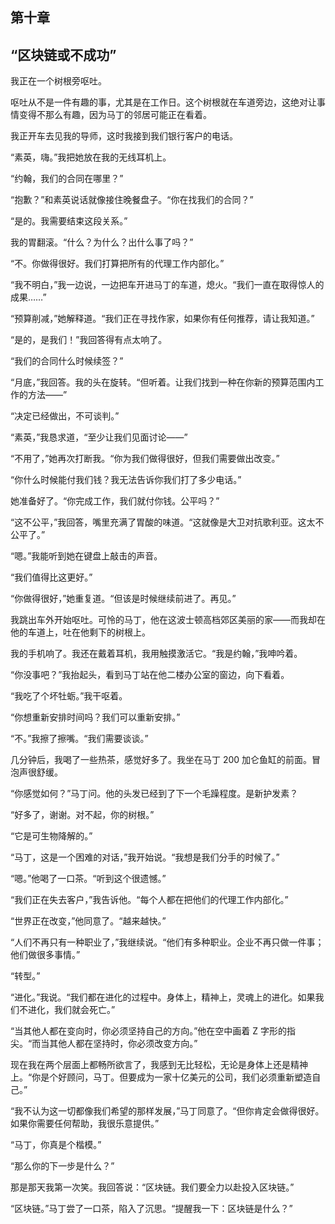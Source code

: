 ## 第十章

## “区块链或不成功”

我正在一个树根旁呕吐。

呕吐从不是一件有趣的事，尤其是在工作日。这个树根就在车道旁边，这绝对让事情变得不那么有趣，因为马丁的邻居可能正在看着。

我正开车去见我的导师，这时我接到我们银行客户的电话。

“素英，嗨。”我把她放在我的无线耳机上。

“约翰，我们的合同在哪里？”

“抱歉？”和素英说话就像接住晚餐盘子。“你在找我们的合同？”

“是的。我需要结束这段关系。”

我的胃翻滚。“什么？为什么？出什么事了吗？”

“不。你做得很好。我们打算把所有的代理工作内部化。”

“我不明白，”我一边说，一边把车开进马丁的车道，熄火。“我们一直在取得惊人的成果……”

“预算削减，”她解释道。“我们正在寻找作家，如果你有任何推荐，请让我知道。”

“是的，是我们！”我回答得有点太响了。

“我们的合同什么时候续签？”

“月底，”我回答。我的头在旋转。“但听着。让我们找到一种在你新的预算范围内工作的方法——”

“决定已经做出，不可谈判。”

“素英，”我恳求道，“至少让我们见面讨论——”

“不用了，”她再次打断我。“你为我们做得很好，但我们需要做出改变。”

“你什么时候能付我们钱？我无法告诉你我们打了多少电话。”

她准备好了。“你完成工作，我们就付你钱。公平吗？”

“这不公平，”我回答，嘴里充满了胃酸的味道。“这就像是大卫对抗歌利亚。这太不公平了。”

“嗯。”我能听到她在键盘上敲击的声音。

“我们值得比这更好。”

“你做得很好，”她重复道。“但该是时候继续前进了。再见。”

我跳出车外开始呕吐。可怜的马丁，他在这波士顿高档郊区美丽的家——而我却在他的车道上，吐在他剩下的树根上。

我的手机响了。我还在戴着耳机，我用触摸激活它。“我是约翰，”我呻吟着。

“你没事吧？”我抬起头，看到马丁站在他二楼办公室的窗边，向下看着。

“我吃了个坏牡蛎。”我干呕着。

“你想重新安排时间吗？我们可以重新安排。”

“不。”我擦了擦嘴。“我们需要谈谈。”

几分钟后，我喝了一些热茶，感觉好多了。我坐在马丁 200 加仑鱼缸的前面。冒泡声很舒缓。

“你感觉如何？”马丁问。他的头发已经到了下一个毛躁程度。是新护发素？

“好多了，谢谢。对不起，你的树根。”

“它是可生物降解的。”

“马丁，这是一个困难的对话，”我开始说。“我想是我们分手的时候了。”

“嗯。”他喝了一口茶。“听到这个很遗憾。”

“我们正在失去客户，”我告诉他。“每个人都在把他们的代理工作内部化。”

“世界正在改变，”他同意了。“越来越快。”

“人们不再只有一种职业了，”我继续说。“他们有多种职业。企业不再只做一件事；他们做很多事情。”

“转型。”

“进化。”我说。“我们都在进化的过程中。身体上，精神上，灵魂上的进化。如果我们不进化，我们就会死亡。”

“当其他人都在变向时，你必须坚持自己的方向。”他在空中画着 Z 字形的指尖。“而当其他人都在坚持时，你必须改变方向。”

现在我在两个层面上都畅所欲言了，我感到无比轻松，无论是身体上还是精神上。“你是个好顾问，马丁。但要成为一家十亿美元的公司，我们必须重新塑造自己。”

“我不认为这一切都像我们希望的那样发展，”马丁同意了。“但你肯定会做得很好。如果你需要任何帮助，我很乐意提供。”

“马丁，你真是个楷模。”

“那么你的下一步是什么？”

那是那天我第一次笑。我回答说：“区块链。我们要全力以赴投入区块链。”

“区块链。”马丁尝了一口茶，陷入了沉思。“提醒我一下：区块链是什么？”

